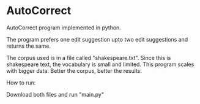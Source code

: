 # AutoCorrect
AutoCorrect program implemented in python.

The program prefers one edit suggestion upto two edit suggestions and returns the same.

The corpus used is in a file called "shakespeare.txt". Since this is shakespeare text, the vocabulary is small and limited. This program scales with bigger data. Better the corpus, better the results.

How to run:

Download both files and run "main.py"
